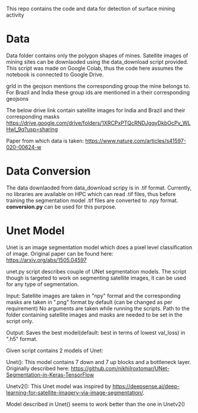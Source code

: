 This repo contains the code and data for detection of surface mining activity

# Data
Data folder contains only the polygon shapes of mines. Satellite images of mining sites can be downlaoded using the data_download script provided. This script was made on Google Colab, thus the code here assumes the notebook is connected to Google Drive.

grId in the geojson mentions the corresponding group the mine belongs to. For Brazil and India these group ids are mentioned in a their corresponding geojsons

The below drive link contain satellite images for India and Brazil and their corresponding masks
https://drive.google.com/drive/folders/1XRCPxPTQcRNDJgqyDkbOcPv_WLHwI_9q?usp=sharing 

Paper from which data is taken: https://www.nature.com/articles/s41597-020-00624-w


# Data Conversion

The data downlaoded from data_download scripy is in .tif format. Currently, no libraries are available on HPC which can read .tif files, thus before training the segmentation model .tif files are converted to .npy format. __conversion.py__ can be used for this purpose.

# Unet Model

Unet is an image segmentation model which does a pixel level classification of image.
Original paper can be found here: https://arxiv.org/abs/1505.04597

unet.py script describes couple of UNet segmentation models. The script though is targeted to work on segmenting satellite images, it can be used for any type of segmentation.

Input:
Satellite images are taken in "npy" format and the corresponding masks are taken in ".png" format by default (can be changed as per requirement)
No arguments are taken while running the scripts.
Path to the folder containing satellite images and masks are needed to be set in the script only.


Output:
Saves the best model(default: best in terms of lowest val_loss) in ".h5" format.

Given script contains 2 models of Unet:

Unet():
	This model contains 7 down and 7 up blocks and a bottleneck layer. 
	Originally described here: https://github.com/nikhilroxtomar/UNet-Segmentation-in-Keras-TensorFlow


Unetv2():
	This Unet model was inspired by https://deepsense.ai/deep-learning-for-satellite-imagery-via-image-segmentation/.

Model described in Unet() seems to work better than the one in Unetv2() 

